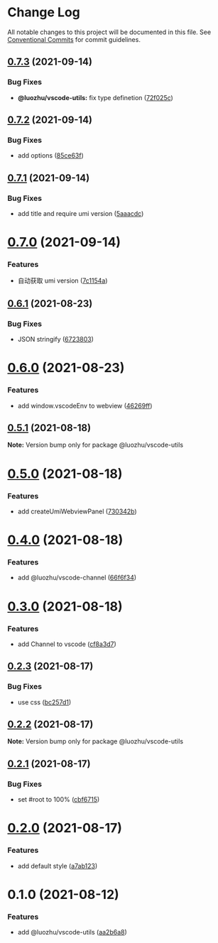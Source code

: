 # Change Log

All notable changes to this project will be documented in this file.
See [Conventional Commits](https://conventionalcommits.org) for commit guidelines.

## [0.7.3](https://github.com/youngjuning/luozhu/compare/@luozhu/vscode-utils@0.7.2...@luozhu/vscode-utils@0.7.3) (2021-09-14)


### Bug Fixes

* **@luozhu/vscode-utils:** fix type definetion ([72f025c](https://github.com/youngjuning/luozhu/commit/72f025c9c0309057fb4ca7b61a1aaa2d2df84b07))





## [0.7.2](https://github.com/youngjuning/luozhu/compare/@luozhu/vscode-utils@0.7.1...@luozhu/vscode-utils@0.7.2) (2021-09-14)


### Bug Fixes

* add options ([85ce63f](https://github.com/youngjuning/luozhu/commit/85ce63f412b1b572711f77e6d6a8f95fd2851fa7))





## [0.7.1](https://github.com/youngjuning/luozhu/compare/@luozhu/vscode-utils@0.7.0...@luozhu/vscode-utils@0.7.1) (2021-09-14)


### Bug Fixes

* add title and require umi version ([5aaacdc](https://github.com/youngjuning/luozhu/commit/5aaacdc1d4c443be432fe3bed0b6195d01d41369))





# [0.7.0](https://github.com/youngjuning/luozhu/compare/@luozhu/vscode-utils@0.6.1...@luozhu/vscode-utils@0.7.0) (2021-09-14)


### Features

* 自动获取 umi version ([7c1154a](https://github.com/youngjuning/luozhu/commit/7c1154a4fffa19a5231f1638b2e2f6679072c0fa))





## [0.6.1](https://github.com/youngjuning/luozhu/compare/@luozhu/vscode-utils@0.6.0...@luozhu/vscode-utils@0.6.1) (2021-08-23)

### Bug Fixes

- JSON stringify ([6723803](https://github.com/youngjuning/luozhu/commit/6723803d13ab15d94db1bffe1992c42a31434f62))

# [0.6.0](https://github.com/youngjuning/luozhu/compare/@luozhu/vscode-utils@0.5.1...@luozhu/vscode-utils@0.6.0) (2021-08-23)

### Features

- add window.vscodeEnv to webview ([46269ff](https://github.com/youngjuning/luozhu/commit/46269ffea12a8833f688b117e7d0ca5a44295972))

## [0.5.1](https://github.com/youngjuning/luozhu/compare/@luozhu/vscode-utils@0.5.0...@luozhu/vscode-utils@0.5.1) (2021-08-18)

**Note:** Version bump only for package @luozhu/vscode-utils

# [0.5.0](https://github.com/youngjuning/luozhu/compare/@luozhu/vscode-utils@0.4.0...@luozhu/vscode-utils@0.5.0) (2021-08-18)

### Features

- add createUmiWebviewPanel ([730342b](https://github.com/youngjuning/luozhu/commit/730342bafabdaf5922b7b25187f795e9ae80917d))

# [0.4.0](https://github.com/youngjuning/luozhu/compare/@luozhu/vscode-utils@0.3.0...@luozhu/vscode-utils@0.4.0) (2021-08-18)

### Features

- add @luozhu/vscode-channel ([66f6f34](https://github.com/youngjuning/luozhu/commit/66f6f34343a33cbac5ad743b33f3f741d35cea7f))

# [0.3.0](https://github.com/youngjuning/luozhu/compare/@luozhu/vscode-utils@0.2.3...@luozhu/vscode-utils@0.3.0) (2021-08-18)

### Features

- add Channel to vscode ([cf8a3d7](https://github.com/youngjuning/luozhu/commit/cf8a3d7a891b987816313416fb8cfd845711509a))

## [0.2.3](https://github.com/youngjuning/luozhu/compare/@luozhu/vscode-utils@0.2.2...@luozhu/vscode-utils@0.2.3) (2021-08-17)

### Bug Fixes

- use css ([bc257d1](https://github.com/youngjuning/luozhu/commit/bc257d112a39a3c2acf726b7c091fd1559c78cc1))

## [0.2.2](https://github.com/youngjuning/luozhu/compare/@luozhu/vscode-utils@0.2.1...@luozhu/vscode-utils@0.2.2) (2021-08-17)

**Note:** Version bump only for package @luozhu/vscode-utils

## [0.2.1](https://github.com/youngjuning/luozhu/compare/@luozhu/vscode-utils@0.2.0...@luozhu/vscode-utils@0.2.1) (2021-08-17)

### Bug Fixes

- set #root to 100% ([cbf6715](https://github.com/youngjuning/luozhu/commit/cbf671574dc8d8ece31cf002ddb4e01d831af6a8))

# [0.2.0](https://github.com/youngjuning/luozhu/compare/@luozhu/vscode-utils@0.1.0...@luozhu/vscode-utils@0.2.0) (2021-08-17)

### Features

- add default style ([a7ab123](https://github.com/youngjuning/luozhu/commit/a7ab123d126e38acf60384f2c1a64475653bb8ab))

# 0.1.0 (2021-08-12)

### Features

- add @luozhu/vscode-utils ([aa2b6a8](https://github.com/youngjuning/luozhu/commit/aa2b6a8cae357aac9651d2d7f9c26f54235e8891))
